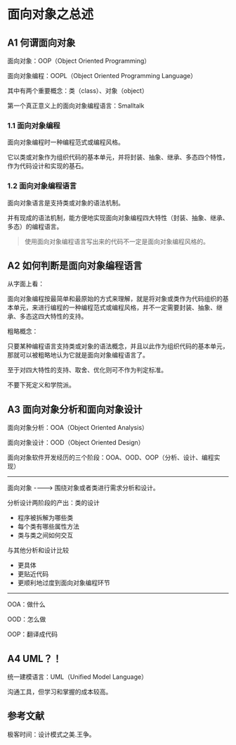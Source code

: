 # 面向对象之总述

## A1 何谓面向对象

面向对象：OOP（Object Oriented Programming）

面向对象编程：OOPL（Object Oriented Programming Language）

其中有两个重要概念：类（class）、对象（object）

第一个真正意义上的面向对象编程语言：Smalltalk

### 1.1 面向对象编程

面向对象编程时一种编程范式或编程风格。

它以类或对象作为组织代码的基本单元，并将封装、抽象、继承、多态四个特性，作为代码设计和实现的基石。

### 1.2 面向对象编程语言

面向对象语言是支持类或对象的语法机制。

并有现成的语法机制，能方便地实现面向对象编程四大特性（封装、抽象、继承、多态）的编程语言。

> 使用面向对象编程语言写出来的代码不一定是面向对象编程风格的。

## A2 如何判断是面向对象编程语言

从字面上看：

面向对象编程按最简单和最原始的方式来理解，就是将对象或类作为代码组织的基本单元，来进行编程的一种编程范式或编程风格，并不一定需要封装、抽象、继承、多态这四大特性的支持。

粗略概念：

只要某种编程语言支持类或对象的语法概念，并且以此作为组织代码的基本单元，那就可以被粗略地认为它就是面向对象编程语言了。

至于对四大特性的支持、取舍、优化则可不作为判定标准。

不要下死定义和学院派。

## A3 面向对象分析和面向对象设计

面向对象分析：OOA（Object Oriented Analysis）

面向对象设计：OOD（Object Oriented Design）

面向对象软件开发经历的三个阶段：OOA、OOD、OOP（分析、设计、编程实现）

---

面向对象 ----> 围绕对象或者类进行需求分析和设计。

分析设计两阶段的产出：类的设计

+ 程序被拆解为哪些类
+ 每个类有哪些属性方法
+ 类与类之间如何交互

与其他分析和设计比较

+ 更具体
+ 更贴近代码
+ 更顺利地过度到面向对象编程环节

---

OOA：做什么

OOD：怎么做

OOP：翻译成代码

## A4 UML？！

统一建模语言：UML（Unified Model Language）

沟通工具，但学习和掌握的成本较高。

## 参考文献

极客时间：设计模式之美.王争。







